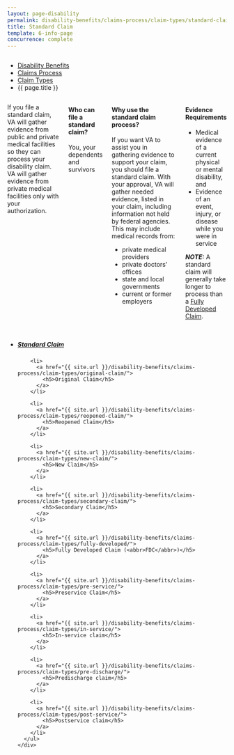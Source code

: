 ```yaml
---
layout: page-disability
permalink: disability-benefits/claims-process/claim-types/standard-claim/index.html
title: Standard Claim
template: 6-info-page
concurrence: complete
---
```


<div class="splash" markdown="0">
<div class="row" markdown="0">
<div class="small-12 columns" markdown="0">

<ul class="breadcrumbs" role="menubar" aria-label="Primary">
<li class="parent"><a href="{{ site.url }}/disability-benefits/">Disability Benefits</a></li>
<li class="parent"><a href="{{ site.url }}/disability-benefits/claims-process/">Claims Process</a></li>
<li class="parent"><a href="{{ site.url }}/disability-benefits/claims-process/claim-types/">Claim Types</a></li>
<li class="active">{{ page.title }}</li>
</ul>

</div>
</div>
</div>

<div class="section one" markdown="0">
<div class="primary" markdown="0">
<div class="row" markdown="0">
<div class="small-12 columns" markdown="0">

<div markdown="1">

If you file a standard claim, VA will gather evidence from public and private medical facilities so they can process your disability claim. VA will gather evidence from private medical facilities only with your authorization.

</div>

<div class="call-out" markdown="1">

#### Who can file a standard claim?  

You, your dependents and survivors

</div>

<div markdown="1">

#### Why use the standard claim process?

If you want VA to assist you in gathering evidence to support your claim, you should file a standard claim. With your approval, VA will gather needed evidence, listed in your claim, including information not held by federal agencies. This may include medical records from:

 - private medical providers
 - private doctors' offices
 - state and local governments
 - current or former employers

 </div>

 <div markdown="1">

#### Evidence Requirements

- Medical evidence of a current physical or mental disability, and
- Evidence of an event, injury, or disease while you were in service

***NOTE:*** A standard claim will generally take longer to process than a [Fully Developed Claim](/disability-benefits/claims-process/claim-types/fully-developed/).


</div>
</div>
</div>
</div>

<div class="navigation" markdown="0">
  <div class="row" markdown="0">
    <div class="small-12 columns">
      <ul class="small-block-grid-1 medium-block-grid-3 cards small">
      <li>
        <a href="{{ site.url }}/disability-benefits/claims-process/claim-types/standard-claim/">
          <h5>Standard Claim</h5>
        </a>
      </li>

        <li>
          <a href="{{ site.url }}/disability-benefits/claims-process/claim-types/original-claim/">
            <h5>Original Claim</h5>
          </a>
        </li>

        <li>
          <a href="{{ site.url }}/disability-benefits/claims-process/claim-types/reopened-claim/">
            <h5>Reopened Claim</h5>
          </a>
        </li>

        <li>
          <a href="{{ site.url }}/disability-benefits/claims-process/claim-types/new-claim/">
            <h5>New Claim</h5>
          </a>
        </li>

        <li>
          <a href="{{ site.url }}/disability-benefits/claims-process/claim-types/secondary-claim/">
            <h5>Secondary Claim</h5>
          </a>
        </li>

        <li>
          <a href="{{ site.url }}/disability-benefits/claims-process/claim-types/fully-developed/">
            <h5>Fully Developed Claim (<abbr>FDC</abbr>)</h5>
          </a>
        </li>

        <li>
          <a href="{{ site.url }}/disability-benefits/claims-process/claim-types/pre-service/">
            <h5>Preservice Claim</h5>
          </a>
        </li>

        <li>
          <a href="{{ site.url }}/disability-benefits/claims-process/claim-types/in-service/">
            <h5>In-service claim</h5>
          </a>
        </li>

        <li>
          <a href="{{ site.url }}/disability-benefits/claims-process/claim-types/pre-discharge/">
            <h5>Predischarge claim</h5>
          </a>
        </li>

        <li>
          <a href="{{ site.url }}/disability-benefits/claims-process/claim-types/post-service/">
            <h5>Postservice claim</h5>
          </a>
        </li>
      </ul>
    </div>
  </div>
</div>
